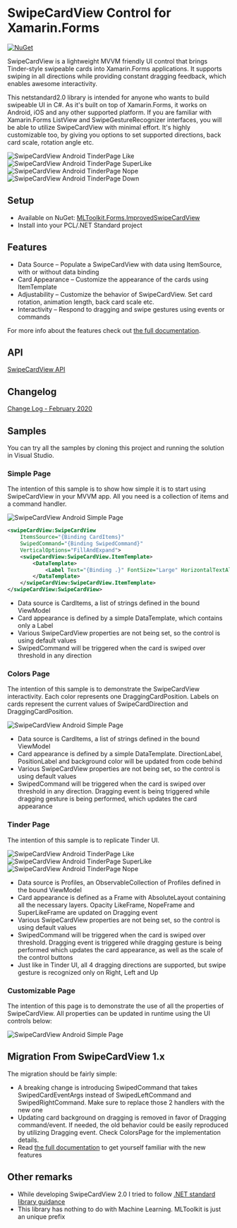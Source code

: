# SwipeCardView Control for Xamarin.Forms

[![NuGet](https://img.shields.io/nuget/v/MLToolkit.Forms.SwipeCardView.svg?label=NuGet)](https://www.nuget.org/packages/MLToolkit.Forms.SwipeCardView/)

SwipeCardView is a lightweight MVVM friendly UI control that brings Tinder-style swipeable cards into Xamarin.Forms applications. It supports swiping in all directions while providing constant dragging feedback, which enables awesome interactivity.

This netstandard2.0 library is intended for anyone who wants to build swipeable UI in C#. As it's built on top of Xamarin.Forms, it works on Android, iOS and any other supported platform. If you are familiar with Xamarin.Forms ListView and SwipeGestureRecognizer interfaces, you will be able to utilize SwipeCardView with minimal effort. It's highly customizable too, by giving you options to set supported directions, back card scale, rotation angle etc.

![SwipeCardView Android TinderPage Like](docs/images/SwipeCardView_Android_TinderPage_Like.gif)
![SwipeCardView Android TinderPage SuperLike](docs/images/SwipeCardView_Android_TinderPage_SuperLike.gif)
![SwipeCardView Android TinderPage Nope](docs/images/SwipeCardView_Android_TinderPage_Nope.gif)
![SwipeCardView Android TinderPage Down](docs/images/SwipeCardView_Android_TinderPage_Down.gif)

## Setup

- Available on NuGet: [MLToolkit.Forms.ImprovedSwipeCardView](https://www.nuget.org/packages/MLToolkit.Forms.ImprovedSwipeCardView/)
- Install into your PCL/.NET Standard project

## Features

- Data Source – Populate a SwipeCardView with data using ItemSource, with or without data binding
- Card Appearance – Customize the appearance of the cards using ItemTemplate
- Adjustability – Customize the behavior of SwipeCardView. Set card rotation, animation length, back card scale etc.
- Interactivity – Respond to dragging and swipe gestures using events or commands

For more info about the features check out [the full documentation](docs/index.md).

## API

[SwipeCardView API](docs/api.md)

## Changelog

[Change Log - February 2020](docs/changelog.md)

## Samples

You can try all the samples by cloning this project and running the solution in Visual Studio.

### Simple Page

The intention of this sample is to show how simple it is to start using SwipeCardView in your MVVM app. All you need is a collection of items and a command handler.

![SwipeCardView Android Simple Page](docs/images/SwipeCardView_Android_SimplePage.png)

```XML
<swipeCardView:SwipeCardView
    ItemsSource="{Binding CardItems}"
    SwipedCommand="{Binding SwipedCommand}"
    VerticalOptions="FillAndExpand">
    <swipeCardView:SwipeCardView.ItemTemplate>
        <DataTemplate>
            <Label Text="{Binding .}" FontSize="Large" HorizontalTextAlignment="Center" VerticalTextAlignment="Center" BackgroundColor="Beige"/>
        </DataTemplate>
    </swipeCardView:SwipeCardView.ItemTemplate>
</swipeCardView:SwipeCardView>
```

- Data source is CardItems, a list of strings defined in the bound ViewModel
- Card appearance is defined by a simple DataTemplate, which contains only a Label
- Various SwipeCardView properties are not being set, so the control is using default values
- SwipedCommand will be triggered when the card is swiped over threshold in any direction

### Colors Page

The intention of this sample is to demonstrate the SwipeCardView interactivity. Each color represents one DraggingCardPosition. Labels on cards represent the current values of SwipeCardDirection and DraggingCardPosition.

![SwipeCardView Android Simple Page](docs/images/SwipeCardView_Android_ColorsPage.gif)

- Data source is CardItems, a list of strings defined in the bound ViewModel
- Card appearance is defined by a simple DataTemplate. DirectionLabel, PositionLabel and background color will be updated from code behind
- Various SwipeCardView properties are not being set, so the control is using default values
- SwipedCommand will be triggered when the card is swiped over threshold in any direction. Dragging event is being triggered while dragging gesture is being performed, which updates the card appearance

### Tinder Page

The intention of this sample is to replicate Tinder UI.

![SwipeCardView Android TinderPage Like](docs/images/SwipeCardView_Android_TinderPageLikeM.jpg)
![SwipeCardView Android TinderPage SuperLike](docs/images/SwipeCardView_Android_TinderPageSuperLikeM.jpg)
![SwipeCardView Android TinderPage Nope](docs/images/SwipeCardView_Android_TinderPageNopeM.jpg)

- Data source is Profiles, an ObservableCollection of Profiles defined in the bound ViewModel
- Card appearance is defined as a Frame with AbsoluteLayout containing all the necessary layers. Opacity LikeFrame, NopeFrame and SuperLikeFrame are updated on Dragging event
- Various SwipeCardView properties are not being set, so the control is using default values
- SwipedCommand will be triggered when the card is swiped over threshold. Dragging event is triggered while dragging gesture is being performed which updates the card appearance, as well as the scale of the control buttons
- Just like in Tinder UI, all 4 dragging directions are supported, but swipe gesture is recognized only on Right, Left and Up

### Customizable Page

The intention of this page is to demonstrate the use of all the properties of SwipeCardView. All properties can be updated in runtime using the UI controls below:

![SwipeCardView Android Simple Page](docs/images/SwipeCardView_Android_CustomizablePage.png)

## Migration From SwipeCardView 1.x

The migration should be fairly simple:

- A breaking change is introducing SwipedCommand that takes SwipedCardEventArgs instead of SwipedLeftCommand and SwipedRightCommand. Make sure to replace those 2 handlers with the new one
- Updating card background on dragging is removed in favor of Dragging command/event. If needed, the old behavior could be easily reproduced by utilizing Dragging event. Check ColorsPage for the implementation details.
- Read [the full documentation](docs/index.md) to get yourself familiar with the new features

## Other remarks

- While developing SwipeCardView 2.0 I tried to follow [.NET standard library guidance](https://docs.microsoft.com/en-us/dotnet/standard/library-guidance/)
- This library has nothing to do with Machine Learning. MLToolkit is just an unique prefix
